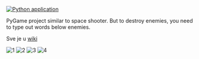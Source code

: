 [![Python application](https://github.com/Linuxiness/X-Galactic-Blitz/actions/workflows/python-app.yml/badge.svg)](https://github.com/Linuxiness/X-Galactic-Blitz/actions/workflows/python-app.yml)

PyGame project similar to space shooter. 
But to destroy enemies, you need to type out words below enemies. 


Sve je u [wiki](https://github.com/Linuxiness/X-Galactic-Blitz/wiki)


![1](https://github.com/Linuxiness/X-Galactic-Blitz/assets/99252096/01f21f71-d9be-4994-8ef3-c9e5bbb67b33)
![2](https://github.com/Linuxiness/X-Galactic-Blitz/assets/99252096/56511c48-529c-42e9-9acf-bf77982dba1d)
![3](https://github.com/Linuxiness/X-Galactic-Blitz/assets/99252096/3ae6c46a-4377-4064-a582-b00a40e90d53)
![4](https://github.com/Linuxiness/X-Galactic-Blitz/assets/99252096/fb269dcd-873e-4ca1-ba66-457ca2529dc3)



